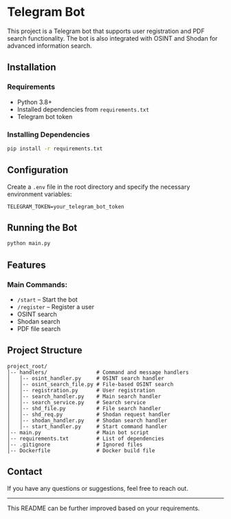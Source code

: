 # Telegram Bot

This project is a Telegram bot that supports user registration and PDF search functionality. The bot is also integrated with OSINT and Shodan for advanced information search.

## Installation

### Requirements
- Python 3.8+
- Installed dependencies from `requirements.txt`
- Telegram bot token

### Installing Dependencies
```sh
pip install -r requirements.txt
```

## Configuration
Create a `.env` file in the root directory and specify the necessary environment variables:
```
TELEGRAM_TOKEN=your_telegram_bot_token
```

## Running the Bot

```sh
python main.py
```

## Features
### Main Commands:
- `/start` – Start the bot
- `/register` – Register a user
- OSINT search
- Shodan search
- PDF file search

## Project Structure
```
project_root/
│-- handlers/                # Command and message handlers
│   │-- osint_handler.py     # OSINT search handler
│   │-- osint_search_file.py # File-based OSINT search
│   │-- registration.py      # User registration
│   │-- search_handler.py    # Main search handler
│   │-- search_service.py    # Search service
│   │-- shd_file.py          # File search handler
│   │-- shd_req.py           # Shodan request handler
│   │-- shodan_handler.py    # Shodan search handler
│   │-- start_handler.py     # Start command handler
│-- main.py                  # Main bot script
│-- requirements.txt         # List of dependencies
│-- .gitignore               # Ignored files
│-- Dockerfile               # Docker build file
```

## Contact
If you have any questions or suggestions, feel free to reach out.

---

This README can be further improved based on your requirements.

